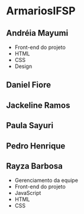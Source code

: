 # ArmariosIFSP
## Andréia Mayumi
* Front-end do projeto
* HTML
* CSS
* Design 

## Daniel Fiore
## Jackeline Ramos
## Paula Sayuri
## Pedro Henrique
## Rayza Barbosa
* Gerenciamento da equipe
* Front-end do projeto
* JavaScript
* HTML
* CSS
